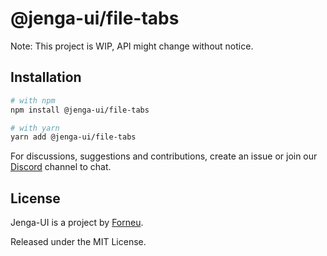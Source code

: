 # @jenga-ui/file-tabs

Note: This project is WIP, API might change without notice.

## Installation

```sh
# with npm
npm install @jenga-ui/file-tabs

# with yarn
yarn add @jenga-ui/file-tabs
```

For discussions, suggestions and contributions, create an issue or join our [Discord](https://discord.gg/sHnHPnAPZj) channel to chat.

## License

Jenga-UI is a project by [Forneu](https://forneu.com).

Released under the MIT License.
